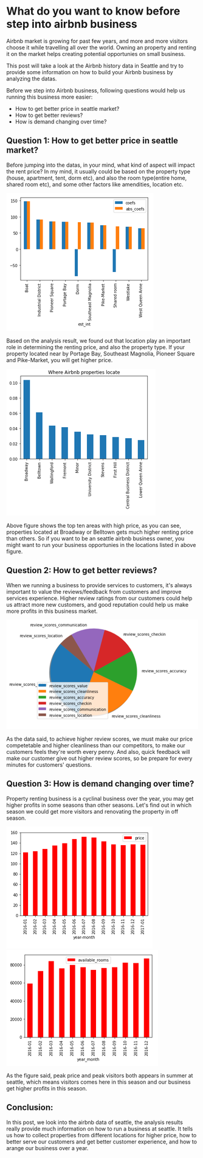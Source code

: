 # What do you want to know before step into airbnb business

Airbnb market is growing for past few years, and more and more visitors choose it while travelling all over the world. Owning an property and renting it on the market helps creating potential opportunies on small business.

This post will take a look at the Airbnb history data in Seattle and try to provide some information on how to build your Airbnb business by analyzing the datas.

Before we step into Airbnb business, following questions would help us running this business more easier:
* How to get better price in seattle market?
* How to get better reviews?
* How is demand changing over time?

## Question 1: How to get better price in seattle market?

Before jumping into the datas, in your mind, what kind of aspect will impact the rent price? In my mind, it usually could be based on the property type (house, apartment, tent, dorm etc), and also the room type(entire home, shared room etc), and some other factors like amendities, location etc.

![1](images/1.png)

Based on the analysis result, we found out that location play an important role in determining the renting price, and also the property type. If your property located near by Portage Bay, Southeast Magnolia, Pioneer Square and Pike-Market, you will get higher price.

![2](images/2.png)

Above figure shows the top ten areas with high price, as you can see, properties located at Broadway or Belltown gets much higher renting price than others. So if you want to be an seattle airbnb business owner, you might want to run your business opportunies in the locations listed in above figure.

## Question 2: How to get better reviews?

When we running a business to provide services to customers, it's always important to value the reviews/feedback from customers and improve services experience. Higher review ratings from our customers could help us attract more new customers, and good reputation could help us make more profits in this business market.

![3](images/3.png)

As the data said, to achieve higher review scores, we must make our price competetable and higher cleanliness than our competitors, to make our customers feels they're worth every penny. And also, quick feedback will make our customer give out higher review scores, so be prepare for every minutes for customers' questions.


## Question 3: How is demand changing over time?

Property renting business is a cyclinal business over the year, you may get higher profits in some seasons than other seasons. Let's find out in which season we could get more visitors and renovating the property in off season.

![4](images/4.png)
![5](images/5.png)

As the figure said, peak price and peak visitors both appears in summer at seattle, which means visitors comes here in this season and our business get higher profits in this season.

## Conclusion:

In this post, we look into the airbnb data of seattle, the analysis results really provide much information on how to run a business at seattle. It tells us how to collect properties from different locations for higher price, how to better serve our customers and get better customer experience, and how to arange our business over a year.
